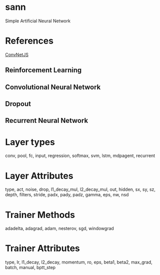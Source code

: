 # sann
Simple Artificial Neural Network

# References
[ConvNetJS](https://cs.stanford.edu/people/karpathy/convnetjs/)

## Reinforcement Learning
## Convolutional Neural Network
## Dropout
## Recurrent Neural Network

# Layer types
conv, pool, fc, input, regression, softmax, svm, lstm, mdpagent, recurrent

# Layer Attributes
type, act, noise, drop, l1\_decay\_mul, l2\_decay\_mul, out, hidden, sx, sy, sz, depth, filters, stride, padx, pady, padz, gamma, eps, nw, nsd

# Trainer Methods
adadelta, adagrad, adam, nesterov, sgd, windowgrad

# Trainer Attributes
type, lr, l1\_decay, l2\_decay, momentum, ro, eps, beta1, beta2, max\_grad, batch, manual, bptt\_step

